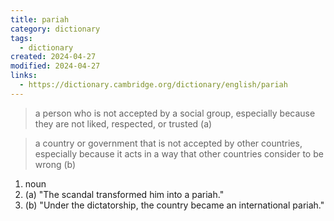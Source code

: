 ```yaml
---
title: pariah
category: dictionary
tags:
  - dictionary
created: 2024-04-27
modified: 2024-04-27
links:
  - https://dictionary.cambridge.org/dictionary/english/pariah
---
```


>a person who is not accepted by a social group, especially because they are not liked, respected, or trusted (a)

>a country or government that is not accepted by other countries, especially because it acts in a way that other countries consider to be wrong (b)

1. noun
2. (a) "The scandal transformed him into a pariah."
3. (b) "Under the dictatorship, the country became an international pariah."

